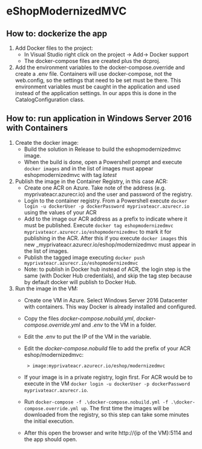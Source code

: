 # eShopModernizedMVC

## How to: dockerize the app
1. Add Docker files to the project:
   * In Visual Studio right click on the project -> Add-> Docker support
   * The docker-compose files are created plus the dcproj.
2. Add the environment variables to the docker-compose.override and create a .env file. Containers will use docker-compose, not the web.config, so the settings that need to be set must be there. This environment variables must be caught in the application and used instead of the application settings. In our apps this is done in the CatalogConfiguration class.

## How to: run application in Windows Server 2016 with Containers
1. Create the docker image:
   * Build the solution in Release to build the eshopmodernizedmvc image.
   * When the build is done, open a Powershell prompt and execute ```docker images``` and in the list of images must appear eshopmodernizedmvc with tag _latest_
2. Publish the image in the Container Registry, in this case ACR:
   * Create one ACR on Azure. Take note of the address (e.g. myprivateacr.azurecr.io) and the user and password of the registry.
   * Login to the container registry. From a Powershell execute ```docker login -u dockerUser -p dockerPassword myprivateacr.azurecr.io``` using the values of your ACR
   * Add to the image our ACR address as a prefix to indicate where it must be published. Execute ```docker tag eshopmodernizedmvc myprivateacr.azurecr.io/eshopmodernizedmvc``` to mark it for publishing in the ACR. After this if you execute ```docker images``` this new _myprivateacr.azurecr.io/eshop/modernizedmvc must appear in the list of images.
   * Publish the tagged image executing ```docker push myprivateacr.azurecr.io/eshopmodernizedmvc```
   * Note: to publish in Docker hub instead of ACR, the login step is the same (with Docker Hub credentials), and skip the tag step because by default docker will publish to Docker Hub.
3. Run the image in the VM:
   * Create one VM in Azure. Select Windows Server 2016 Datacenter with containers. This way Docker is already installed and configured.
   * Copy the files _docker-compose.nobuild.yml_, _docker-compose.override.yml_ and _.env_ to the VM in a folder.
   * Edit the .env to put the IP of the VM in the variable.
   * Edit the _docker-compose.nobuild_ file to add the prefix of your ACR eshop/modernizedmvc:

          > image:myprivateacr.azurecr.io/eshop/modernizedmvc
 
   * If your image is in a private registry, login first. For ACR would be to execute in the VM ```docker login -u dockerUser -p dockerPassword myprivateacr.azurecr.io```.
   * Run ```docker-compose -f .\docker-compose.nobuild.yml -f .\docker-compose.override.yml up```. The first time the images will be downloaded from the registry, so this step can take some minutes the initial execution.
   * After this open the browser and write http://{ip of the VM}:5114 and the app should open.
 

